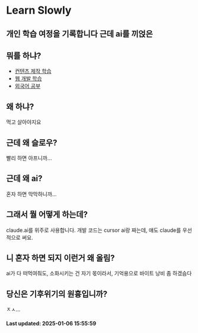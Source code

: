 # Learn Slowly
## 개인 학습 여정을 기록합니다 근데 ai를 끼얹은

## 뭐를 하냐?
- [컨텐츠 제작 학습](content-production)
- [웹 개발 학습](webdev)
- [외국어 공부](foreign-lang)

## 왜 하냐?
먹고 살아야지요

## 근데 왜 슬로우?
빨리 하면 아프니까…

## 근데 왜 ai?
혼자 하면 막막하니까…

## 그래서 뭘 어떻게 하는데?
claude.ai를 위주로 사용합니다. 개발 코드는 cursor ai랑 짜는데, 얘도 claude를 우선적으로 써요.

## 니 혼자 하면 되지 이런거 왜 올림?
ai가 다 떠먹여줘도, 소화시키는 건 자기 몫이라서, 기억용으로 바이트 낭비 좀 하겠슴다

## 당신은 기후위기의 원흉입니까?
ㅈㅅ…
#### Last updated: 2025-01-06 15:55:59
